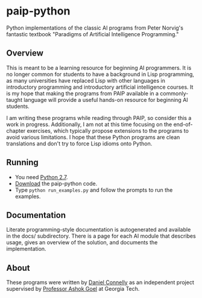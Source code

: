 paip-python
===========

Python implementations of the classic AI programs from Peter Norvig's fantastic
textbook "Paradigms of Artificial Intelligence Programming."


## Overview

This is meant to be a learning resource for beginning AI programmers.  It is no
longer common for students to have a background in Lisp programming, as many
universities have replaced Lisp with other languages in introductory programming
and introductory artificial intelligence courses.  It is my hope that making the
programs from PAIP available in a commonly-taught language will provide a useful
hands-on resource for beginning AI students.

I am writing these programs while reading through PAIP, so consider this a work
in progress.  Additionally, I am not at this time focusing on the end-of-chapter
exercises, which typically propose extensions to the programs to avoid various
limitations.  I hope that these Python programs are clean translations and don't
try to force Lisp idioms onto Python.


## Running

- You need [Python 2.7](http://python.org/download/releases/2.7.2/).
- [Download](zip) the paip-python code.
- Type `python run_examples.py` and follow the prompts to run the examples.


## Documentation

Literate programming-style documentation is autogenerated and available in the
docs/ subdirectory.  There is a page for each AI module that describes usage,
gives an overview of the solution, and documents the implementation.


## About

These programs were written by [Daniel Connelly](http://www.dhconnelly.com) as
an independent project supervised by [Professor Ashok Goel](http://home.cc.gatech.edu/dil/3) at Georgia Tech.

[zip]: (https://github.com/dhconnelly/paip-python/zipball/master)
